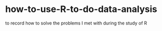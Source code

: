 # how-to-use-R-to-do-data-analysis
to record how to solve the problems I met with during the study of R
